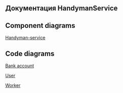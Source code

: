 ## Документация HandymanService 

## Component diagrams

[Handyman-service](./handyman-component.puml)

## Code diagrams

[Bank account](./code/bank_account.plantuml)

[User](./code/user.plantuml)

[Worker](./code/worker.plantuml)